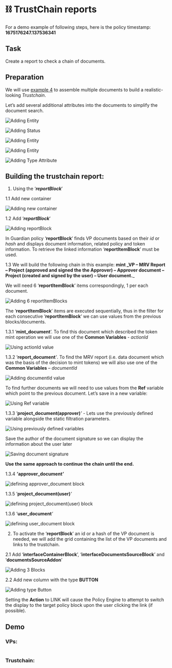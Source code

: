 # ⛓ TrustChain reports

For a demo example of following steps, here is the policy timestamp: **1675176247.137536341**

## **Task**

Create a report to check a chain of documents.

## **Preparation**

We will use [example 4](mrv-document-operations.md) to assemble multiple documents to build a realistic-looking _Trustchain_.

Let’s add several additional attributes into the documents to simplify the document search.

![Adding Entity](<../../../../.gitbook/assets/0 (3).png>)

![Adding Status](<../../../../.gitbook/assets/1 (3) (1).png>)

![Adding Entity](<../../../../.gitbook/assets/2 (4) (2).png>)

![Adding Entity](<../../../../.gitbook/assets/3 (4) (1).png>)

![Adding Type Attribute](<../../../../.gitbook/assets/4 (3) (2).png>)

## **Building the trustchain report:**

1. Using the ‘_**reportBlock**_’

1.1 Add new container

![Adding new container](<../../../../.gitbook/assets/5 (2) (1).png>)

1.2 Add ‘_**reportBlock**_’

![Adding reportBlock](<../../../../.gitbook/assets/6 (3) (1).png>)

In Guardian policy ‘**reportBlock**’ finds VP documents based on their _id_ or _hash_ and displays document information, related policy and token information. To retrieve the linked information ‘**reportItemBlock**’ must be used.

1.3 We will build the following chain in this example: **mint \_VP – MRV Report – Project (approved and signed the the Approver) – Approver document – Project (created and signed by the user) – User document.**\_

We will need 6 ‘**reportItemBlock**’ items correspondingly, 1 per each document.

![Adding 6 reportItemBlocks](<../../../../.gitbook/assets/7 (3) (1).png>)

The ‘**reportItemBlock**’ items are executed sequentially, thus in the filter for each consecutive ‘**reportItemBlock**’ we can use values from the previous blocks/documents.

1.3.1 ‘**mint\_document**’. To find this document which described the token mint operation we will use one of the **Common Variables** - _actionId_

![Using actionId value](<../../../../.gitbook/assets/8 (4).png>)

1.3.2 ’**report\_document**_’_. To find the MRV report (i.e. data document which was the basis of the decision to mint tokens) we will also use one of the **Common Variables** – _documentId_

![Adding documentId value](<../../../../.gitbook/assets/9 (3) (1) (1).png>)

To find further documents we will need to use values from the **Ref** variable which point to the previous document. Let’s save in a new variable:

![Using Ref variable](<../../../../.gitbook/assets/10 (3) (1) (1).png>)

1.3.3 ’**project\_document(approver)**_’_ - Lets use the previously defined variable alongside the static filtration parameters.

![Using previously defined variables](<../../../../.gitbook/assets/11 (5) (1).png>)

Save the author of the document signature so we can display the information about the user later

![Saving document signature](<../../../../.gitbook/assets/12 (4).png>)

**Use the same approach to continue the chain until the end.**

1.3.4 _**’**_**approver\_document**_**’**_

![defining approver\_document block](<../../../../.gitbook/assets/13 (4).png>)

1.3.5 ’**project\_document(user)**_’_

![defining project\_document(user) block](<../../../../.gitbook/assets/14 (3).png>)

1.3.6 ’**user\_document**_’_

![defining user\_document block](<../../../../.gitbook/assets/15 (2).png>)

2. To activate the ‘**reportBlock**’ an id or a hash of the VP document is needed, we will add the grid containing the list of the VP documents and links to the trustchain.

2.1 Add ‘**interfaceContainerBlock**’, ‘**interfaceDocumentsSourceBlock**’ and ‘**documentsSourceAddon**’

![Adding 3 Blocks](<../../../../.gitbook/assets/16 (2).png>)

2.2 Add new column with the type **BUTTON**

![Adding type Button](<../../../../.gitbook/assets/17 (2).png>)

Setting the **Action** to LINK will cause the Policy Engine to attempt to switch the display to the target policy block upon the user clicking the link (if possible).

## **Demo**

### VPs:

<figure><img src="../../../../.gitbook/assets/18 (2).png" alt=""><figcaption></figcaption></figure>

### Trustchain:

<figure><img src="../../../../.gitbook/assets/19 (3).png" alt=""><figcaption></figcaption></figure>
